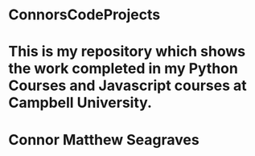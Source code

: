 # ConnorsCodeProjects
 
# This is my repository which shows the work completed in my Python Courses and Javascript courses at Campbell University.


# Connor Matthew Seagraves

